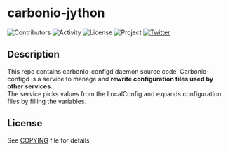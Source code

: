 # carbonio-jython

![Contributors](https://img.shields.io/github/contributors/zextras/carbonio-jython "Contributors")
![Activity](https://img.shields.io/github/commit-activity/m/zextras/carbonio-jython "Activity") ![License](https://img.shields.io/badge/license-AGPL%203-green
"License")
![Project](https://img.shields.io/badge/project-carbonio-informational
"Project")
[![Twitter](https://img.shields.io/twitter/url/https/twitter.com/zextras.svg?style=social&label=Follow%20%40zextras)](https://twitter.com/zextras)

## Description

This repo contains carbonio-configd daemon source code.
Carbonio-configd is a service to manage and **rewrite configuration files used 
by other services**. \
The service picks values from the LocalConfig and expands configuration 
files by filling the variables.

## License

See [COPYING](COPYING) file for details
